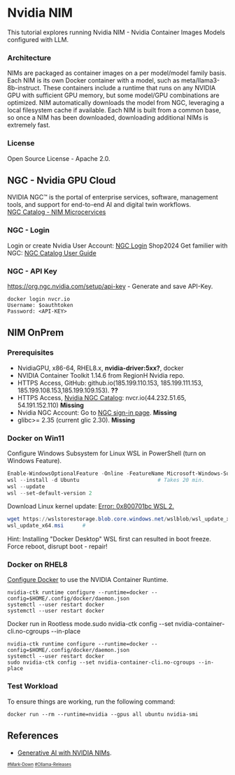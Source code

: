 # Nvidia NIM
This tutorial explores running Nvidia NIM - Nvidia Container Images Models configured with LLM.
### Architecture
NIMs are packaged as container images on a per model/model family basis. Each NIM is its own Docker container with a model, such as meta/llama3-8b-instruct. These containers include a runtime that runs on any NVIDIA GPU with sufficient GPU memory, but some model/GPU combinations are optimized. NIM automatically downloads the model from NGC, leveraging a local filesystem cache if available. Each NIM is built from a common base, so once a NIM has been downloaded, downloading additional NIMs is extremely fast.
### License
Open Source License - Apache 2.0.

## NGC - Nvidia GPU Cloud
NVIDIA NGC™ is the portal of enterprise services, software, management tools, and support for end-to-end AI and digital twin workflows.  
[NGC Catalog - NIM Microcervices](https://catalog.ngc.nvidia.com/)  
### NGC - Login
Login or create Nvidia User Account: [NGC Login](https://ngc.nvidia.com/signin) Shop2024
Get familier with NGC: [NGC Catalog User Guide](https://docs.nvidia.com/ngc/gpu-cloud/ngc-catalog-user-guide/index.html)
### NGC - API Key
https://org.ngc.nvidia.com/setup/api-key - Generate and save API-Key.
```
docker login nvcr.io
Username: $oauthtoken
Password: <API-KEY>
```
## NIM OnPrem
### Prerequisites
* NvidiaGPU, x86-64, RHEL8.x, **nvidia-driver:5xx?**, docker
* NVIDIA Container Toolkit 1.14.6 from RegionH Nvidia repo.
* HTTPS Access, GitHub: github.io(185.199.110.153, 185.199.111.153, 185.199.108.153,185.199.109.153). **??**
* HTTPS Access, [Nvidia NGC Catalog](https://docs.nvidia.com/ngc/gpu-cloud/ngc-catalog-user-guide/index.html): nvcr.io(44.232.51.65, 54.191.152.110)   **Missing**
* Nvidia NGC Account: Go to [NGC sign-in page](http://ngc.nvidia.com/signin). **Missing**
* glibc>= 2.35 (current glic 2.30). **Missing**
### Docker on Win11
Configure Windows Subsystem for Linux WSL in PowerShell (turn on Windows Feature).
``` PowerShell
Enable-WindowsOptionalFeature -Online -FeatureName Microsoft-Windows-Subsystem-Linux
wsl --install -d Ubuntu                         # Takes 20 min.
wsl --update
wsl --set-default-version 2
```
Download Linux kernel update: [Error: 0x800701bc WSL 2.](https://learn.microsoft.com/en-us/windows/wsl/install-manual#step-4---download-the-linux-kernel-update-package)  
``` PowerShell
wget https://wslstorestorage.blob.core.windows.net/wslblob/wsl_update_x64.msi
wsl_update_x64.msi      # 
```

Hint: Installing "Docker Desktop" WSL first can resulted in boot freeze.  
Force reboot, disrupt boot - repair!
### Docker on RHEL8
[Configure Docker](https://docs.nvidia.com/datacenter/cloud-native/container-toolkit/latest/install-guide.html#configuring-docker)
to use the NVIDIA Container Runtime.  
```
nvidia-ctk runtime configure --runtime=docker --config=$HOME/.config/docker/daemon.json
systemctl --user restart docker
systemctl --user restart docker
```
Docker run in Rootless mode.sudo nvidia-ctk config --set nvidia-container-cli.no-cgroups --in-place
```
nvidia-ctk runtime configure --runtime=docker --config=$HOME/.config/docker/daemon.json
systemctl --user restart docker
sudo nvidia-ctk config --set nvidia-container-cli.no-cgroups --in-place
```
### Test Workload
To ensure things are working, run the following command:
```
docker run --rm --runtime=nvidia --gpus all ubuntu nvidia-smi
```
## References
* [Generative AI with NVIDIA NIMs](https://developer.nvidia.com/blog/a-simple-guide-to-deploying-generative-ai-with-nvidia-nim/).

<sub><sub>
[#Mark-Down](https://daringfireball.net/projects/markdown/)
[#Ollama-Releases](https://github.com/ollama/ollama/releases)
